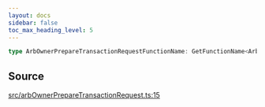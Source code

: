 ```yaml
---
layout: docs
sidebar: false
toc_max_heading_level: 5
---
```


```ts
type ArbOwnerPrepareTransactionRequestFunctionName: GetFunctionName<ArbOwnerAbi>;
```

## Source

[src/arbOwnerPrepareTransactionRequest.ts:15](https://github.com/OffchainLabs/arbitrum-orbit-sdk/blob/27c24d61cdc7e62a81af29bd04f39d5a3549ecb3/src/arbOwnerPrepareTransactionRequest.ts#L15)
